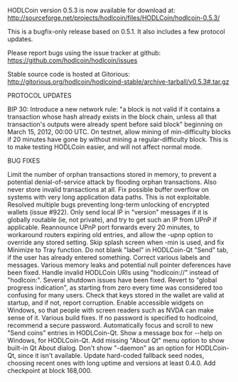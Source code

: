 HODLCoin version 0.5.3 is now available for download at:
http://sourceforge.net/projects/hodlcoin/files/HODLCoin/hodlcoin-0.5.3/

This is a bugfix-only release based on 0.5.1.
It also includes a few protocol updates.

Please report bugs using the issue tracker at github:
https://github.com/hodlcoin/hodlcoin/issues

Stable source code is hosted at Gitorious:
http://gitorious.org/hodlcoin/hodlcoind-stable/archive-tarball/v0.5.3#.tar.gz

PROTOCOL UPDATES

BIP 30: Introduce a new network rule: "a block is not valid if it contains a transaction whose hash already exists in the block chain, unless all that transaction's outputs were already spent before said block" beginning on March 15, 2012, 00:00 UTC.
On testnet, allow mining of min-difficulty blocks if 20 minutes have gone by without mining a regular-difficulty block. This is to make testing HODLCoin easier, and will not affect normal mode.

BUG FIXES

Limit the number of orphan transactions stored in memory, to prevent a potential denial-of-service attack by flooding orphan transactions. Also never store invalid transactions at all.
Fix possible buffer overflow on systems with very long application data paths. This is not exploitable.
Resolved multiple bugs preventing long-term unlocking of encrypted wallets
(issue #922).
Only send local IP in "version" messages if it is globally routable (ie, not private), and try to get such an IP from UPnP if applicable.
Reannounce UPnP port forwards every 20 minutes, to workaround routers expiring old entries, and allow the -upnp option to override any stored setting.
Skip splash screen when -min is used, and fix Minimize to Tray function.
Do not blank "label" in HODLCoin-Qt "Send" tab, if the user has already entered something.
Correct various labels and messages.
Various memory leaks and potential null pointer deferences have been fixed.
Handle invalid HODLCoin URIs using "hodlcoin://" instead of "hodlcoin:".
Several shutdown issues have been fixed.
Revert to "global progress indication", as starting from zero every time was considered too confusing for many users.
Check that keys stored in the wallet are valid at startup, and if not, report corruption.
Enable accessible widgets on Windows, so that people with screen readers such as NVDA can make sense of it.
Various build fixes.
If no password is specified to hodlcoind, recommend a secure password.
Automatically focus and scroll to new "Send coins" entries in HODLCoin-Qt.
Show a message box for --help on Windows, for HODLCoin-Qt.
Add missing "About Qt" menu option to show built-in Qt About dialog.
Don't show "-daemon" as an option for HODLCoin-Qt, since it isn't available.
Update hard-coded fallback seed nodes, choosing recent ones with long uptime and versions at least 0.4.0.
Add checkpoint at block 168,000.
